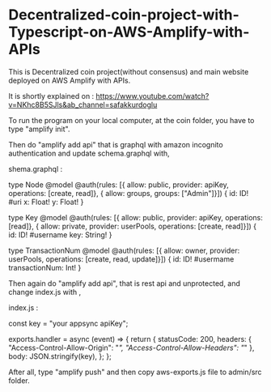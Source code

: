 # Decentralized-coin-project-with-Typescript-on-AWS-Amplify-with-APIs

This is Decentralized coin project(without consensus) and main website deployed on AWS Amplify with APIs.

It is shortly explained on : https://www.youtube.com/watch?v=NKhc8B5SJls&ab_channel=safakkurdoglu

To run the program on your local computer, at the coin folder, you have to type "amplify init". 

Then do "amplify add api" that is graphql with amazon incognito authentication and update schema.graphql with,

shema.graphql :

type Node @model @auth(rules: [{ allow: public, provider: apiKey, operations: [create, read]},  { allow: groups, groups: ["Admin"]}]) {
  id: ID!  #uri
  x: Float!
  y: Float! 
}

type Key @model @auth(rules: [{ allow: public, provider: apiKey, operations: [read]}, { allow: private, provider: userPools, operations: [create, read]}]) {
  id: ID!  #username
  key: String!
}

type TransactionNum @model @auth(rules: [{ allow: owner, provider: userPools, operations: [create, read, update]}]) {
  id: ID!  #usermame
  transactionNum: Int!
}


Then again do "amplify add api", that is rest api and unprotected, and change index.js with ,

index.js :

const key = "your appsync apiKey";

exports.handler = async (event) => {
    return {
        statusCode: 200,
        headers: {
            "Access-Control-Allow-Origin": "*",
            "Access-Control-Allow-Headers": "*"
        }, 
        body: JSON.stringify(key),
    };
};


After all, type "amplify push" and then copy aws-exports.js file to admin/src folder.
